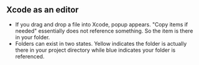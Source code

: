 ## Xcode as an editor

- If you drag and drop a file into Xcode, popup appears. "Copy items if needed" essentially does not reference something. So the item is there in your folder.
- Folders can exist in two states. Yellow indicates the folder is actually there in your project directory while blue indicates your folder is referenced.

